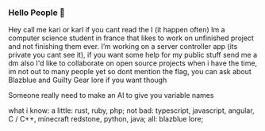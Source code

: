 <!--
**ElKaribooSama/ElKariboosama** is a ✨ _special_ ✨ repository because its `README.md` (this file) appears on your GitHub profile.

Here are some ideas to get you started:

- 🔭 I’m currently working on ...
- 🌱 I’m currently learning ...
- 👯 I’m looking to collaborate on ...
- 🤔 I’m looking for help with ...
- 💬 Ask me about ...
- 📫 How to reach me: ...
- 😄 Pronouns: ...
- ⚡ Fun fact: ...
-->

### Hello People 🔭

Hey call me kari or karl if you cant read the I (it happen often)
Im a computer science student in france that likes to work on unfinished project and not finishing them ever.
I’m working on a server controller app (its private you cant see it), if you want some help for my public stuff send me a dm also
I'd like to collaborate on open source projects when i have the time, im not out to many people yet so dont mention the flag, you can ask
about Blazblue and Guilty Gear lore if you want though

Someone really need to make an AI to give you variable names

what i know:
  a little:
    rust, ruby, php;
  not bad:
    typescript, javascript, angular, C / C++, minecraft redstone, python, java;
  all:
    blazblue lore;

